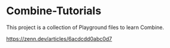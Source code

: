 # Combine-Tutorials
This project is a collection of Playground files to learn Combine.

https://zenn.dev/articles/6acdcdd0abc0d7
